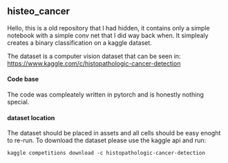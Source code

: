 ## histeo_cancer 

Hello, this is a old repository that I had hidden, it contains only a simple notebook with a simple conv net that I did way back when. It simplealy creates a binary classification on a kaggle dataset. 

The dataset is a computer vision dataset that can be seen in:  
https://www.kaggle.com/c/histopathologic-cancer-detection

#### Code base 
The code was compleately written in pytorch and is honestly nothing special. 

#### dataset location
The dataset should be placed in assets and all cells should be easy enoght to re-run. To download the dataset please use the kaggle api and run:

```kaggle competitions download -c histopathologic-cancer-detection```
